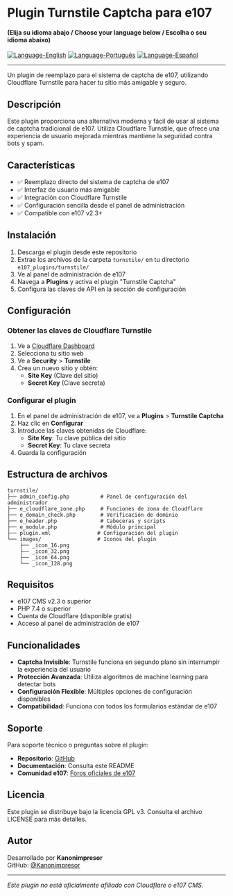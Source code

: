 # Plugin Turnstile Captcha para e107

#### (Elija su idioma abajo / Choose your language below / Escolha o seu idioma abaixo)

[![Language-English](https://img.shields.io/badge/Language-English-blue)](README.md) 
[![Language-Português](https://img.shields.io/badge/Language-Português-green)](README.pt-PT.md) 
[![Language-Español](https://img.shields.io/badge/Language-Español-red)](README.es-ES.md) 

---

Un plugin de reemplazo para el sistema de captcha de e107, utilizando Cloudflare Turnstile para hacer tu sitio más amigable y seguro.

## Descripción

Este plugin proporciona una alternativa moderna y fácil de usar al sistema de captcha tradicional de e107. Utiliza Cloudflare Turnstile, que ofrece una experiencia de usuario mejorada mientras mantiene la seguridad contra bots y spam.

## Características

- ✅ Reemplazo directo del sistema de captcha de e107
- ✅ Interfaz de usuario más amigable
- ✅ Integración con Cloudflare Turnstile
- ✅ Configuración sencilla desde el panel de administración
- ✅ Compatible con e107 v2.3+

## Instalación

1. Descarga el plugin desde este repositorio
2. Extrae los archivos de la carpeta `turnstile/` en tu directorio `e107_plugins/turnstile/`
3. Ve al panel de administración de e107
4. Navega a **Plugins** y activa el plugin "Turnstile Captcha"
5. Configura las claves de API en la sección de configuración

## Configuración

### Obtener las claves de Cloudflare Turnstile

1. Ve a [Cloudflare Dashboard](https://dash.cloudflare.com/)
2. Selecciona tu sitio web
3. Ve a **Security** > **Turnstile**
4. Crea un nuevo sitio y obtén:
   - **Site Key** (Clave del sitio)
   - **Secret Key** (Clave secreta)

### Configurar el plugin

1. En el panel de administración de e107, ve a **Plugins** > **Turnstile Captcha**
2. Haz clic en **Configurar**
3. Introduce las claves obtenidas de Cloudflare:
   - **Site Key**: Tu clave pública del sitio
   - **Secret Key**: Tu clave secreta
4. Guarda la configuración

## Estructura de archivos

```
turnstile/
├── admin_config.php          # Panel de configuración del administrador
├── e_cloudflare_zone.php     # Funciones de zona de Cloudflare
├── e_domain_check.php        # Verificación de dominio
├── e_header.php              # Cabeceras y scripts
├── e_module.php              # Módulo principal
├── plugin.xml               # Configuración del plugin
└── images/                  # Iconos del plugin
    ├── _icon_16.png
    ├── _icon_32.png
    ├── _icon_64.png
    └── _icon_128.png
```

## Requisitos

- e107 CMS v2.3 o superior
- PHP 7.4 o superior
- Cuenta de Cloudflare (disponible gratis)
- Acceso al panel de administración de e107

## Funcionalidades

- **Captcha Invisible**: Turnstile funciona en segundo plano sin interrumpir la experiencia del usuario
- **Protección Avanzada**: Utiliza algoritmos de machine learning para detectar bots
- **Configuración Flexible**: Múltiples opciones de configuración disponibles
- **Compatibilidad**: Funciona con todos los formularios estándar de e107

## Soporte

Para soporte técnico o preguntas sobre el plugin:

- **Repositorio**: [GitHub](https://github.com/Kanonimpresor/e107_plugins)
- **Documentación**: Consulta este README
- **Comunidad e107**: [Foros oficiales de e107](https://e107.org)

## Licencia

Este plugin se distribuye bajo la licencia GPL v3. Consulta el archivo LICENSE para más detalles.

## Autor

Desarrollado por **Kanonimpresor**  
GitHub: [@Kanonimpresor](https://github.com/Kanonimpresor)

---

*Este plugin no está oficialmente afiliado con Cloudflare o e107 CMS.*